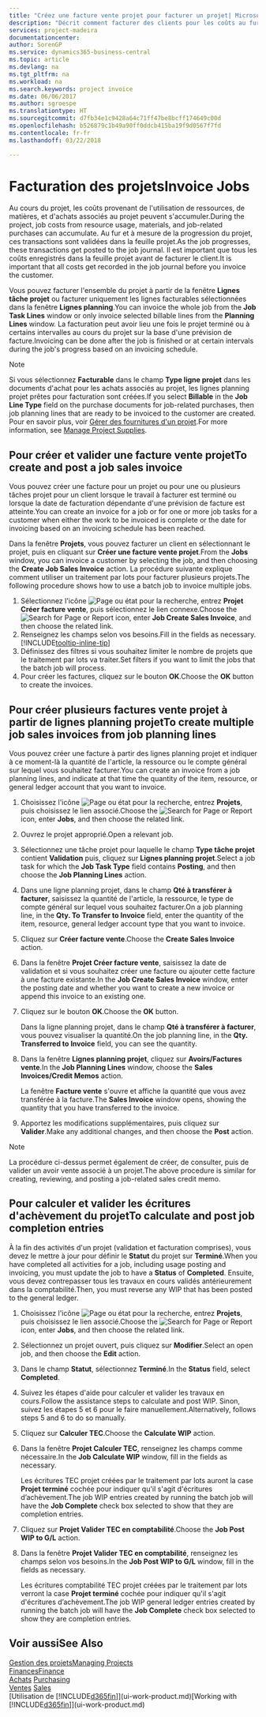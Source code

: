 ```yaml
---
title: "Créez une facture vente projet pour facturer un projet| Microsoft Docs"
description: "Décrit comment facturer des clients pour les coûts au fur et à mesure de l'avancée du projet."
services: project-madeira
documentationcenter: 
author: SorenGP
ms.service: dynamics365-business-central
ms.topic: article
ms.devlang: na
ms.tgt_pltfrm: na
ms.workload: na
ms.search.keywords: project invoice
ms.date: 06/06/2017
ms.author: sgroespe
ms.translationtype: HT
ms.sourcegitcommit: d7fb34e1c9428a64c71ff47be8bcff174649c00d
ms.openlocfilehash: b526879c1b49a90ff0ddcb415ba19f9d0567f7fd
ms.contentlocale: fr-fr
ms.lasthandoff: 03/22/2018

---
```

# <a name="invoice-jobs"></a><span data-ttu-id="93f3d-103">Facturation des projets</span><span class="sxs-lookup"><span data-stu-id="93f3d-103">Invoice Jobs</span></span>
<span data-ttu-id="93f3d-104">Au cours du projet, les coûts provenant de l'utilisation de ressources, de matières, et d'achats associés au projet peuvent s'accumuler.</span><span class="sxs-lookup"><span data-stu-id="93f3d-104">During the project, job costs from resource usage, materials, and job-related purchases can accumulate.</span></span> <span data-ttu-id="93f3d-105">Au fur et à mesure de la progression du projet, ces transactions sont validées dans la feuille projet.</span><span class="sxs-lookup"><span data-stu-id="93f3d-105">As the job progresses, these transactions get posted to the job journal.</span></span> <span data-ttu-id="93f3d-106">Il est important que tous les coûts enregistrés dans la feuille projet avant de facturer le client.</span><span class="sxs-lookup"><span data-stu-id="93f3d-106">It is important that all costs get recorded in the job journal before you invoice the customer.</span></span>

<span data-ttu-id="93f3d-107">Vous pouvez facturer l'ensemble du projet à partir de la fenêtre **Lignes tâche projet** ou facturer uniquement les lignes facturables sélectionnées dans la fenêtre **Lignes planning**.</span><span class="sxs-lookup"><span data-stu-id="93f3d-107">You can invoice the whole job from the **Job Task Lines** window or only invoice selected billable lines from the **Planning Lines** window.</span></span> <span data-ttu-id="93f3d-108">La facturation peut avoir lieu une fois le projet terminé ou à certains intervalles au cours du projet sur la base d'une prévision de facture.</span><span class="sxs-lookup"><span data-stu-id="93f3d-108">Invoicing can be done after the job is finished or at certain intervals during the job's progress based on an invoicing schedule.</span></span>

> [!NOTE]  
>   <span data-ttu-id="93f3d-109">Si vous sélectionnez **Facturable** dans le champ **Type ligne projet** dans les documents d'achat pour les achats associés au projet, les lignes planning projet prêtes pour facturation sont créées.</span><span class="sxs-lookup"><span data-stu-id="93f3d-109">If you select **Billable** in the **Job Line Type** field on the purchase documents for job-related purchases, then job planning lines that are ready to be invoiced to the customer are created.</span></span> <span data-ttu-id="93f3d-110">Pour en savoir plus, voir [Gérer des fournitures d'un projet](projects-how-manage-project-supplies.md).</span><span class="sxs-lookup"><span data-stu-id="93f3d-110">For more information, see [Manage Project Supplies](projects-how-manage-project-supplies.md).</span></span>

## <a name="to-create-and-post-a-job-sales-invoice"></a><span data-ttu-id="93f3d-111">Pour créer et valider une facture vente projet</span><span class="sxs-lookup"><span data-stu-id="93f3d-111">To create and post a job sales invoice</span></span>
<span data-ttu-id="93f3d-112">Vous pouvez créer une facture pour un projet ou pour une ou plusieurs tâches projet pour un client lorsque le travail à facturer est terminé ou lorsque la date de facturation dépendante d'une prévision de facture est atteinte.</span><span class="sxs-lookup"><span data-stu-id="93f3d-112">You can create an invoice for a job or for one or more job tasks for a customer when either the work to be invoiced is complete or the date for invoicing based on an invoicing schedule has been reached.</span></span>

<span data-ttu-id="93f3d-113">Dans la fenêtre **Projets**, vous pouvez facturer un client en sélectionnant le projet, puis en cliquant sur **Créer une facture vente projet**.</span><span class="sxs-lookup"><span data-stu-id="93f3d-113">From the **Jobs** window, you can invoice a customer by selecting the job, and then choosing the **Create Job Sales Invoice** action.</span></span> <span data-ttu-id="93f3d-114">La procédure suivante explique comment utiliser un traitement par lots pour facturer plusieurs projets.</span><span class="sxs-lookup"><span data-stu-id="93f3d-114">The following procedure shows how to use a batch job to invoice multiple jobs.</span></span>  

1. <span data-ttu-id="93f3d-115">Sélectionnez l'icône ![Page ou état pour la recherche](media/ui-search/search_small.png "Page ou état pour la recherche"), entrez **Projet Créer facture vente**, puis sélectionnez le lien connexe.</span><span class="sxs-lookup"><span data-stu-id="93f3d-115">Choose the ![Search for Page or Report](media/ui-search/search_small.png "Search for Page or Report icon") icon, enter **Job Create Sales Invoice**, and then choose the related link.</span></span>  
2. <span data-ttu-id="93f3d-116">Renseignez les champs selon vos besoins.</span><span class="sxs-lookup"><span data-stu-id="93f3d-116">Fill in the fields as necessary.</span></span> [!INCLUDE[tooltip-inline-tip](includes/tooltip-inline-tip_md.md)]
3. <span data-ttu-id="93f3d-117">Définissez des filtres si vous souhaitez limiter le nombre de projets que le traitement par lots va traiter.</span><span class="sxs-lookup"><span data-stu-id="93f3d-117">Set filters if you want to limit the jobs that the batch job will process.</span></span>
4. <span data-ttu-id="93f3d-118">Pour créer les factures, cliquez sur le bouton **OK**.</span><span class="sxs-lookup"><span data-stu-id="93f3d-118">Choose the **OK** button to create the invoices.</span></span>  

## <a name="to-create-multiple-job-sales-invoices-from-job-planning-lines"></a><span data-ttu-id="93f3d-119">Pour créer plusieurs factures vente projet à partir de lignes planning projet</span><span class="sxs-lookup"><span data-stu-id="93f3d-119">To create multiple job sales invoices from job planning lines</span></span>
<span data-ttu-id="93f3d-120">Vous pouvez créer une facture à partir des lignes planning projet et indiquer à ce moment-là la quantité de l'article, la ressource ou le compte général sur lequel vous souhaitez facturer.</span><span class="sxs-lookup"><span data-stu-id="93f3d-120">You can create an invoice from a job planning lines, and indicate at that time the quantity of the item, resource, or general ledger account that you want to invoice.</span></span>

1. <span data-ttu-id="93f3d-121">Choisissez l'icône ![Page ou état pour la recherche](media/ui-search/search_small.png "Page ou état pour la recherche"), entrez **Projets**, puis choisissez le lien associé.</span><span class="sxs-lookup"><span data-stu-id="93f3d-121">Choose the ![Search for Page or Report](media/ui-search/search_small.png "Search for Page or Report icon") icon, enter **Jobs**, and then choose the related link.</span></span>
2. <span data-ttu-id="93f3d-122">Ouvrez le projet approprié.</span><span class="sxs-lookup"><span data-stu-id="93f3d-122">Open a relevant job.</span></span>
3. <span data-ttu-id="93f3d-123">Sélectionnez une tâche projet pour laquelle le champ **Type tâche projet** contient **Validation** puis, cliquez sur **Lignes planning projet**.</span><span class="sxs-lookup"><span data-stu-id="93f3d-123">Select a job task for which the **Job Task Type** field contains **Posting**, and then choose the **Job Planning Lines** action.</span></span>  
4. <span data-ttu-id="93f3d-124">Dans une ligne planning projet, dans le champ **Qté à transférer à facturer**, saisissez la quantité de l'article, la ressource, le type de compte général sur lequel vous souhaitez facturer.</span><span class="sxs-lookup"><span data-stu-id="93f3d-124">On a job planning line, in the **Qty. To Transfer to Invoice** field, enter the quantity of the item, resource, general ledger account type that you want to invoice.</span></span>  
5. <span data-ttu-id="93f3d-125">Cliquez sur **Créer facture vente**.</span><span class="sxs-lookup"><span data-stu-id="93f3d-125">Choose the **Create Sales Invoice** action.</span></span>
6. <span data-ttu-id="93f3d-126">Dans la fenêtre **Projet Créer facture vente**, saisissez la date de validation et si vous souhaitez créer une facture ou ajouter cette facture à une facture existante.</span><span class="sxs-lookup"><span data-stu-id="93f3d-126">In the **Job Create Sales Invoice** window, enter the posting date and whether you want to create a new invoice or append this invoice to an existing one.</span></span>
7. <span data-ttu-id="93f3d-127">Cliquez sur le bouton **OK**.</span><span class="sxs-lookup"><span data-stu-id="93f3d-127">Choose the **OK** button.</span></span>  

    <span data-ttu-id="93f3d-128">Dans la ligne planning projet, dans le champ **Qté à transférer à facturer**, vous pouvez visualiser la quantité.</span><span class="sxs-lookup"><span data-stu-id="93f3d-128">On the job planning line, in the **Qty. Transferred to Invoice** field, you can see the quantity.</span></span>
8. <span data-ttu-id="93f3d-129">Dans la fenêtre **Lignes planning projet**, cliquez sur **Avoirs/Factures vente**.</span><span class="sxs-lookup"><span data-stu-id="93f3d-129">In the **Job Planning Lines** window, choose the **Sales Invoices/Credit Memos** action.</span></span>

    <span data-ttu-id="93f3d-130">La fenêtre **Facture vente** s'ouvre et affiche la quantité que vous avez transférée à la facture.</span><span class="sxs-lookup"><span data-stu-id="93f3d-130">The **Sales Invoice** window opens, showing the quantity that you have transferred to the invoice.</span></span>  
9. <span data-ttu-id="93f3d-131">Apportez les modifications supplémentaires, puis cliquez sur **Valider**.</span><span class="sxs-lookup"><span data-stu-id="93f3d-131">Make any additional changes, and then choose the **Post** action.</span></span>

> [!NOTE]  
>   <span data-ttu-id="93f3d-132">La procédure ci-dessus permet également de créer, de consulter, puis de valider un avoir vente associé à un projet.</span><span class="sxs-lookup"><span data-stu-id="93f3d-132">The above procedure is similar for creating, reviewing, and posting a job-related sales credit memo.</span></span>

## <a name="to-calculate-and-post-job-completion-entries"></a><span data-ttu-id="93f3d-133">Pour calculer et valider les écritures d'achèvement du projet</span><span class="sxs-lookup"><span data-stu-id="93f3d-133">To calculate and post job completion entries</span></span>
<span data-ttu-id="93f3d-134">À la fin des activités d'un projet (validation et facturation comprises), vous devez le mettre à jour pour définir le **Statut** du projet sur **Terminé**.</span><span class="sxs-lookup"><span data-stu-id="93f3d-134">When you have completed all activities for a job, including usage posting and invoicing, you must update the job to have a **Status** of **Completed**.</span></span> <span data-ttu-id="93f3d-135">Ensuite, vous devez contrepasser tous les travaux en cours validés antérieurement dans la comptabilité.</span><span class="sxs-lookup"><span data-stu-id="93f3d-135">Then, you must reverse any WIP that has been posted to the general ledger.</span></span>

1. <span data-ttu-id="93f3d-136">Choisissez l'icône ![Page ou état pour la recherche](media/ui-search/search_small.png "Page ou état pour la recherche"), entrez **Projets**, puis choisissez le lien associé.</span><span class="sxs-lookup"><span data-stu-id="93f3d-136">Choose the ![Search for Page or Report](media/ui-search/search_small.png "Search for Page or Report icon") icon, enter **Jobs**, and then choose the related link.</span></span>  
2. <span data-ttu-id="93f3d-137">Sélectionnez un projet ouvert, puis cliquez sur **Modifier**.</span><span class="sxs-lookup"><span data-stu-id="93f3d-137">Select an open job, and then choose the **Edit** action.</span></span>
3. <span data-ttu-id="93f3d-138">Dans le champ **Statut**, sélectionnez **Terminé**.</span><span class="sxs-lookup"><span data-stu-id="93f3d-138">In the **Status** field, select **Completed**.</span></span>
4. <span data-ttu-id="93f3d-139">Suivez les étapes d'aide pour calculer et valider les travaux en cours.</span><span class="sxs-lookup"><span data-stu-id="93f3d-139">Follow the assistance steps to calculate and post WIP.</span></span> <span data-ttu-id="93f3d-140">Sinon, suivez les étapes 5 et 6 pour le faire manuellement.</span><span class="sxs-lookup"><span data-stu-id="93f3d-140">Alternatively, follows steps 5 and 6 to do so manually.</span></span>  
5. <span data-ttu-id="93f3d-141">Cliquez sur **Calculer TEC**.</span><span class="sxs-lookup"><span data-stu-id="93f3d-141">Choose the **Calculate WIP** action.</span></span>
6. <span data-ttu-id="93f3d-142">Dans la fenêtre **Projet Calculer TEC**, renseignez les champs comme nécessaire.</span><span class="sxs-lookup"><span data-stu-id="93f3d-142">In the **Job Calculate WIP** window, fill in the fields as necessary.</span></span>  

     <span data-ttu-id="93f3d-143">Les écritures TEC projet créées par le traitement par lots auront la case **Projet terminé** cochée pour indiquer qu'il s'agit d'écritures d’achèvement.</span><span class="sxs-lookup"><span data-stu-id="93f3d-143">The job WIP entries created by running the batch job will have the **Job Complete** check box selected to show that they are completion entries.</span></span>  
7. <span data-ttu-id="93f3d-144">Cliquez sur **Projet Valider TEC en comptabilité**.</span><span class="sxs-lookup"><span data-stu-id="93f3d-144">Choose the **Job Post WIP to G/L** action.</span></span>
8. <span data-ttu-id="93f3d-145">Dans la fenêtre **Projet Valider TEC en comptabilité**, renseignez les champs selon vos besoins.</span><span class="sxs-lookup"><span data-stu-id="93f3d-145">In the **Job Post WIP to G/L** window, fill in the fields as necessary.</span></span>  

     <span data-ttu-id="93f3d-146">Les écritures comptabilité TEC projet créées par le traitement par lots verront la case **Projet terminé** cochée pour indiquer qu'il s'agit d'écritures d’achèvement.</span><span class="sxs-lookup"><span data-stu-id="93f3d-146">The job WIP general ledger entries created by running the batch job will have the **Job Complete** check box selected to show they are completion entries.</span></span>

## <a name="see-also"></a><span data-ttu-id="93f3d-147">Voir aussi</span><span class="sxs-lookup"><span data-stu-id="93f3d-147">See Also</span></span>
[<span data-ttu-id="93f3d-148">Gestion des projets</span><span class="sxs-lookup"><span data-stu-id="93f3d-148">Managing Projects</span></span>](projects-manage-projects.md)  
[<span data-ttu-id="93f3d-149">Finances</span><span class="sxs-lookup"><span data-stu-id="93f3d-149">Finance</span></span>](finance.md)  
<span data-ttu-id="93f3d-150">[Achats](purchasing-manage-purchasing.md)       </span><span class="sxs-lookup"><span data-stu-id="93f3d-150">[Purchasing](purchasing-manage-purchasing.md)       </span></span>  
<span data-ttu-id="93f3d-151">[Ventes](sales-manage-sales.md)    </span><span class="sxs-lookup"><span data-stu-id="93f3d-151">[Sales](sales-manage-sales.md)    </span></span>  
<span data-ttu-id="93f3d-152">[Utilisation de [!INCLUDE[d365fin](includes/d365fin_md.md)]](ui-work-product.md)</span><span class="sxs-lookup"><span data-stu-id="93f3d-152">[Working with [!INCLUDE[d365fin](includes/d365fin_md.md)]](ui-work-product.md)</span></span>  

